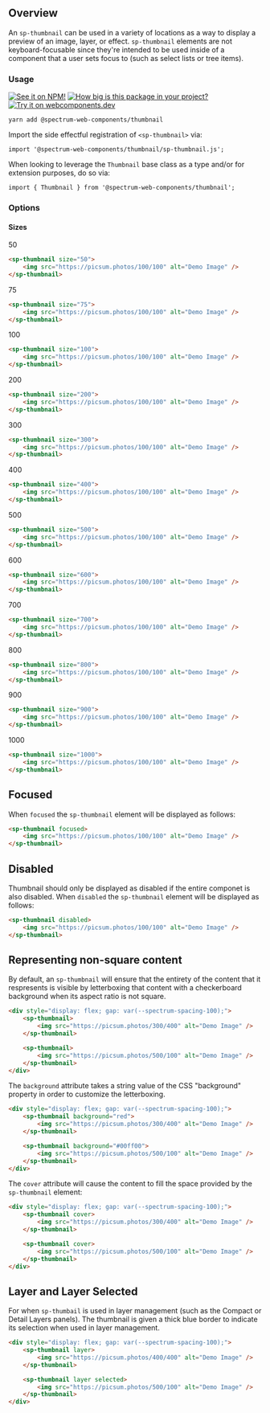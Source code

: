 ## Overview

An `sp-thumbnail` can be used in a variety of locations as a way to display a preview of an image, layer, or effect. `sp-thumbnail` elements are not keyboard-focusable since they're intended to be used inside of a component that a user sets focus to (such as select lists or tree items).

### Usage

[![See it on NPM!](https://img.shields.io/npm/v/@spectrum-web-components/thumbnail?style=for-the-badge)](https://www.npmjs.com/package/@spectrum-web-components/thumbnail)
[![How big is this package in your project?](https://img.shields.io/bundlephobia/minzip/@spectrum-web-components/thumbnail?style=for-the-badge)](https://bundlephobia.com/result?p=@spectrum-web-components/thumbnail)
[![Try it on webcomponents.dev](https://img.shields.io/badge/Try%20it%20on-webcomponents.dev-green?style=for-the-badge)](https://webcomponents.dev/edit/collection/fO75441E1Q5ZlI0e9pgq/OmypHtHAzCQKJ4wUD77Y/src/index.ts)

```
yarn add @spectrum-web-components/thumbnail
```

Import the side effectful registration of `<sp-thumbnail>` via:

```
import '@spectrum-web-components/thumbnail/sp-thumbnail.js';
```

When looking to leverage the `Thumbnail` base class as a type and/or for extension purposes, do so via:

```
import { Thumbnail } from '@spectrum-web-components/thumbnail';
```

### Options

#### Sizes

<sp-tabs selected="500" auto label="Size attribute options">
<sp-tab value="50">50</sp-tab>
<sp-tab-panel value="50">

```html
<sp-thumbnail size="50">
    <img src="https://picsum.photos/100/100" alt="Demo Image" />
</sp-thumbnail>
```

</sp-tab-panel>
<sp-tab value="75">75</sp-tab>
<sp-tab-panel value="75">

```html
<sp-thumbnail size="75">
    <img src="https://picsum.photos/100/100" alt="Demo Image" />
</sp-thumbnail>
```

</sp-tab-panel>
<sp-tab value="100">100</sp-tab>
<sp-tab-panel value="100">

```html
<sp-thumbnail size="100">
    <img src="https://picsum.photos/100/100" alt="Demo Image" />
</sp-thumbnail>
```

</sp-tab-panel>
<sp-tab value="200">200</sp-tab>
<sp-tab-panel value="200">

```html
<sp-thumbnail size="200">
    <img src="https://picsum.photos/100/100" alt="Demo Image" />
</sp-thumbnail>
```

</sp-tab-panel>
<sp-tab value="300">300</sp-tab>
<sp-tab-panel value="300">

```html
<sp-thumbnail size="300">
    <img src="https://picsum.photos/100/100" alt="Demo Image" />
</sp-thumbnail>
```

</sp-tab-panel>
<sp-tab value="400">400</sp-tab>
<sp-tab-panel value="400">

```html
<sp-thumbnail size="400">
    <img src="https://picsum.photos/100/100" alt="Demo Image" />
</sp-thumbnail>
```

</sp-tab-panel>
<sp-tab value="500">500</sp-tab>
<sp-tab-panel value="500">

```html
<sp-thumbnail size="500">
    <img src="https://picsum.photos/100/100" alt="Demo Image" />
</sp-thumbnail>
```

</sp-tab-panel>
<sp-tab value="600">600</sp-tab>
<sp-tab-panel value="600">

```html
<sp-thumbnail size="600">
    <img src="https://picsum.photos/100/100" alt="Demo Image" />
</sp-thumbnail>
```

</sp-tab-panel>
<sp-tab value="700">700</sp-tab>
<sp-tab-panel value="700">

```html
<sp-thumbnail size="700">
    <img src="https://picsum.photos/100/100" alt="Demo Image" />
</sp-thumbnail>
```

</sp-tab-panel>
<sp-tab value="800">800</sp-tab>
<sp-tab-panel value="800">

```html
<sp-thumbnail size="800">
    <img src="https://picsum.photos/100/100" alt="Demo Image" />
</sp-thumbnail>
```

</sp-tab-panel>
<sp-tab value="900">900</sp-tab>
<sp-tab-panel value="900">

```html
<sp-thumbnail size="900">
    <img src="https://picsum.photos/100/100" alt="Demo Image" />
</sp-thumbnail>
```

</sp-tab-panel>
<sp-tab value="1000">1000</sp-tab>
<sp-tab-panel value="1000">

```html
<sp-thumbnail size="1000">
    <img src="https://picsum.photos/100/100" alt="Demo Image" />
</sp-thumbnail>
```

</sp-tab-panel>
</sp-tabs>

## Focused

When `focused` the `sp-thumbnail` element will be displayed as follows:

```html
<sp-thumbnail focused>
    <img src="https://picsum.photos/100/100" alt="Demo Image" />
</sp-thumbnail>
```

## Disabled

Thumbnail should only be displayed as disabled if the entire componet is also disabled.
When `disabled` the `sp-thumbnail` element will be displayed as follows:

```html
<sp-thumbnail disabled>
    <img src="https://picsum.photos/100/100" alt="Demo Image" />
</sp-thumbnail>
```

## Representing non-square content

By default, an `sp-thumbnail` will ensure that the entirety of the content that it respresents is visible by letterboxing that content with a checkerboard background when its aspect ratio is not square.

```html
<div style="display: flex; gap: var(--spectrum-spacing-100);">
    <sp-thumbnail>
        <img src="https://picsum.photos/300/400" alt="Demo Image" />
    </sp-thumbnail>

    <sp-thumbnail>
        <img src="https://picsum.photos/500/100" alt="Demo Image" />
    </sp-thumbnail>
</div>
```

The `background` attribute takes a string value of the CSS "background" property in order to customize the letterboxing.

```html
<div style="display: flex; gap: var(--spectrum-spacing-100);">
    <sp-thumbnail background="red">
        <img src="https://picsum.photos/300/400" alt="Demo Image" />
    </sp-thumbnail>

    <sp-thumbnail background="#00ff00">
        <img src="https://picsum.photos/500/100" alt="Demo Image" />
    </sp-thumbnail>
</div>
```

The `cover` attribute will cause the content to fill the space provided by the `sp-thumbnail` element:

```html
<div style="display: flex; gap: var(--spectrum-spacing-100);">
    <sp-thumbnail cover>
        <img src="https://picsum.photos/300/400" alt="Demo Image" />
    </sp-thumbnail>

    <sp-thumbnail cover>
        <img src="https://picsum.photos/500/100" alt="Demo Image" />
    </sp-thumbnail>
</div>
```

## Layer and Layer Selected

For when `sp-thumbail` is used in layer management (such as the Compact or Detail Layers panels). The thumbnail is given a thick blue border to indicate its selection when used in layer management.

```html
<div style="display: flex; gap: var(--spectrum-spacing-100);">
    <sp-thumbnail layer>
        <img src="https://picsum.photos/400/400" alt="Demo Image" />
    </sp-thumbnail>

    <sp-thumbnail layer selected>
        <img src="https://picsum.photos/500/100" alt="Demo Image" />
    </sp-thumbnail>
</div>
```
